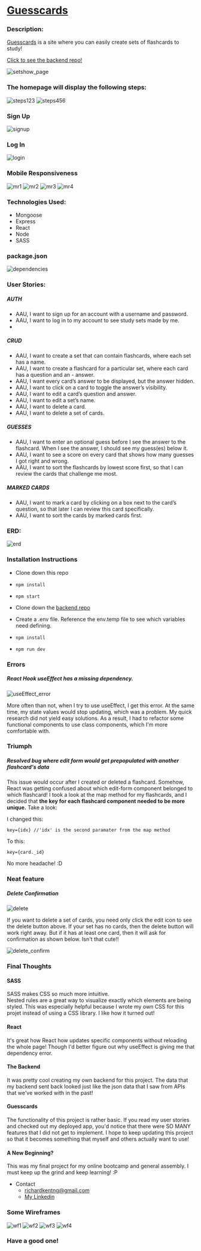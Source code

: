 # [Guesscards](https://guesscards.herokuapp.com/)

### Description:
[Guesscards](https://guesscards.herokuapp.com/) is a site where you can easily create sets of flashcards to study!

[Click to see the backend repo!](https://github.com/richardkentng/guesscards-api/)

![setshow_page](/src/rm_images/setshow_page.png)

### The homepage will display the following steps:
![steps123](/src/rm_images/steps123.png)
![steps456](/src/rm_images/steps456.png)

### Sign Up
![signup](/src/rm_images/signup.png)

### Log In
![login](/src/rm_images/login.png)

### Mobile Responsiveness 
![mr1](/src/rm_images/mr1.png)
![mr2](/src/rm_images/mr2.png)
![mr3](/src/rm_images/mr3.png)
![mr4](/src/rm_images/mr4.png)

### Technologies Used:
- Mongoose
- Express
- React
- Node
- SASS

### package.json
![dependencies](/src/rm_images/dependencies.png)

### User Stories:
##### AUTH
- AAU, I want to sign up for an account with a username and password.
- AAU, I want to log in to my account to see study sets made by me.
-
##### CRUD
- AAU, I want to create a set that can contain flashcards, where each set has a name.
- AAU, I want to create a flashcard for a particular set, where each card has a question and an - answer.
- AAU, I want every card’s answer to be displayed, but the answer hidden.
- AAU, I want to click on a card to toggle the answer’s visibility.
- AAU, I want to edit a card’s question and answer.
- AAU, I want to edit a set’s name.
- AAU, I want to delete a card.
- AAU, I want to delete a set of cards.

##### GUESSES
- AAU, I want to enter an optional guess before I see the answer to the flashcard.  When I see the answer, I should see my guess(es) below it.
- AAU, I want to see a score on every card that shows how many guesses I got right and wrong.
- AAU, I want to sort the flashcards by lowest score first, so that I can review the cards that challenge me most.

##### MARKED CARDS
- AAU, I want to mark a card by clicking on a box next to the card’s question, so that later I can review this card specifically.
- AAU, I want to sort the cards by marked cards first.


### ERD:
![erd](/src/rm_images/erd.png)

### Installation Instructions
- Clone down this repo
- `npm install`
- `npm start`

- Clone down the [backend repo](https://github.com/richardkentng/guesscards-api/)
- Create a .env file. Reference the env.temp file to see which variables need defining.
- `npm install`
- `npm run dev`

### Errors
##### React Hook useEffect has a missing dependency.
![useEffect_error](/src/rm_images/useeffect_error.png)

More often than not, when I try to use useEffect, I get this error.
At the same time, my state values would stop updating, which
was a problem. My quick research did not yield easy solutions. As
a result, I had to refactor some functional components to use class
components, which I'm more comfortable with.

### Triumph
##### Resolved bug where edit form would get prepopulated with another flashcard's data
This issue would occur after I created or deleted a flashcard.
Somehow, React was getting confused about which edit-form component 
belonged to which flashcard! I took a look at the map method for my
flashcards, and I decided that **the key for each flashcard component 
needed to be more unique.** Take a look:

I changed this:
```
key={idx} //'idx' is the second paramater from the map method
```
To this:
```
key={card._id}
```
No more headache! :D


### Neat feature
##### Delete Confirmation
![delete](/src/rm_images/delete.png)

If you want to delete a set of cards, you need only click the 
edit icon to see the delete button above.  If your set has no
cards, then the delete button will work right away.  But if it 
has at least one card, then it will ask for confirmation as shown
below.  Isn't that cute!!

![delete_confirm](/src/rm_images/delete_confirm.png)


### Final Thoughts

#### SASS
SASS makes CSS so much more intuitive.  
Nested rules are a great way to visualize exactly which elements are being styled.
This was especially helpful because I wrote my own CSS for this projet instead of 
using a CSS library. I like how it turned out!

#### React
It's great how React how updates specific components without reloading the whole page!
Though I'd better figure out why useEffect is giving me that dependency error.

#### The Backend
It was pretty cool creating my own backend for this project.
The data that my backend sent back looked just like the json data
that I saw from APIs that we've worked with in the past!

#### Guesscards
The functionality of this project is rather basic.  If you read my user stories 
and checked out my deployed app, you'd notice that there were SO MANY features that
I did not get to implement.  I hope to keep updating this project so that it becomes
something that myself and others actually want to use!

#### A New Beginning?
This was my final project for my online bootcamp and general assembly.
I must keep up the grind and keep learning! :P

- Contact
  - richardkentng@gmail.com
  - [My Linkedin](https://www.linkedin.com/in/richard-kent-ng/)

### Some Wireframes
![wf1](/src/rm_images/wf1.png)
![wf2](/src/rm_images/wf2.png)
![wf3](/src/rm_images/wf3.png)
![wf4](/src/rm_images/wf4.png)

### Have a good one!
